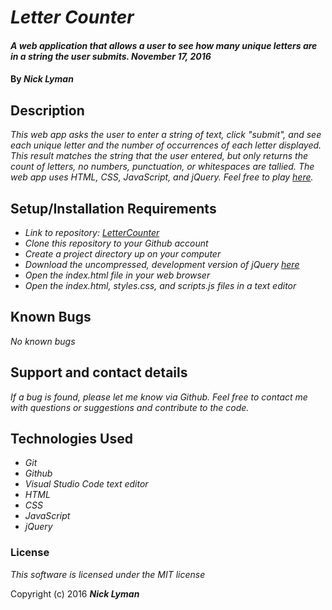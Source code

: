# _Letter Counter_

#### _A web application that allows a user to see how many unique letters are in a string the user submits. November 17, 2016_

#### By _**Nick Lyman**_

## Description

_This web app asks the user to enter a string of text, click "submit", and see each unique letter and the number of occurrences of each letter displayed. This result matches the string that the user entered, but only returns the count of letters, no numbers, punctuation, or whitespaces are tallied. The web app uses HTML, CSS, JavaScript, and jQuery. Feel free to play [here](https://nicklyman.github.io/LetterCounter/)._

## Setup/Installation Requirements

* _Link to repository: [LetterCounter](https://github.com/nicklyman/LetterCounter/)_
* _Clone this repository to your Github account_
* _Create a project directory up on your computer_
* _Download the uncompressed, development version of jQuery [here](https://jquery.com/)_
* _Open the index.html file in your web browser_
* _Open the index.html, styles.css, and scripts.js files in a text editor_

## Known Bugs

_No known bugs_

## Support and contact details

_If a bug is found, please let me know via Github. Feel free to contact me with questions or suggestions and contribute to the code._

## Technologies Used

* _Git_
* _Github_
* _Visual Studio Code text editor_
* _HTML_
* _CSS_
* _JavaScript_
* _jQuery_

### License

*This software is licensed under the MIT license*

Copyright (c) 2016 **_Nick Lyman_**